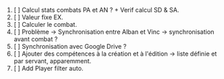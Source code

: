 1. [ ] Calcul stats combats PA et AN ? + Verif calcul SD & SA.
2. [ ] Valeur fixe EX.
3. [ ] Calculer le combat.
4. [ ] Problème -> Synchronisation entre Alban et Vinc -> synchronisation avant combat ?
5. [ ] Synchronisation avec Google Drive ?
6. [ ] Ajouter des compétences à la création et à l'édition -> liste définie et par servant, apparemment.
7. [ ] Add Player filter auto.